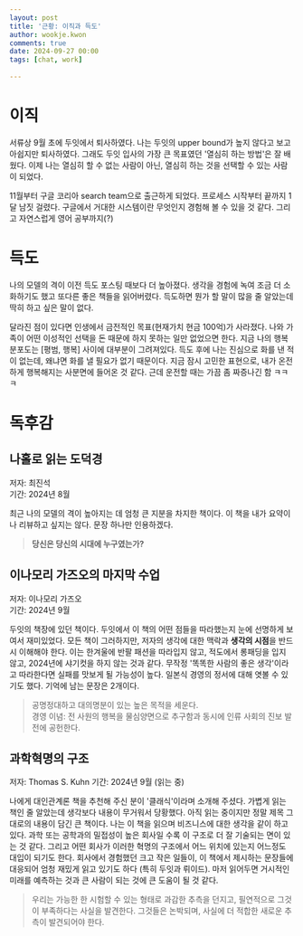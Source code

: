 ```yaml
---  
layout: post  
title: '근황: 이직과 득도'  
author: wookje.kwon  
comments: true  
date: 2024-09-27 00:00  
tags: [chat, work]  
  
---  
```


# 이직

서류상 9월 초에 두잇에서 퇴사하였다. 나는 두잇의 upper bound가 높지 않다고 보고 아쉽지만 퇴사하였다. 그래도 두잇 입사의 가장 큰 목표였던 '열심히 하는 방법'은 잘 배웠다. 이제 나는 열심히 할 수 없는 사람이 아닌, 열심히 하는 것을 선택할 수 있는 사람이 되었다.  

11월부터 구글 코리아 search team으로 출근하게 되었다. 프로세스 시작부터 끝까지 1달 남짓 걸렸다. 구글에서 거대한 시스템이란 무엇인지 경험해 볼 수 있을 것 같다. 그리고 자연스럽게 영어 공부까지(?)  

# 득도

나의 모델의 격이 이전 득도 포스팅 때보다 더 높아졌다. 생각을 경험에 녹여 조금 더 소화하기도 했고 또다른 좋은 책들을 읽어버렸다. 득도하면 뭔가 할 말이 많을 줄 알았는데 딱히 하고 싶은 말이 없다.  

달라진 점이 있다면 인생에서 금전적인 목표(현재가치 현금 100억)가 사라졌다. 나와 가족이 어떤 이성적인 선택을 돈 때문에 하지 못하는 일만 없었으면 한다. 지금 나의 행복분포도는 [평범, 행복] 사이에 대부분이 그려져있다. 득도 후에 나는 진심으로 화를 낸 적이 없는데, 왜냐면 화를 낼 필요가 없기 때문이다. 지금 잠시 고민한 표현으로, 내가 온전하게 행복해지는 사분면에 들어온 것 같다. 근데 운전할 때는 가끔 좀 짜증나긴 함 ㅋㅋㅋ

# 독후감

## 나홀로 읽는 도덕경

저자: 최진석  
기간: 2024년 8월

최근 나의 모델의 격이 높아지는 데 엄청 큰 지분을 차지한 책이다. 이 책을 내가 요약이나 리뷰하고 싶지는 않다. 문장 하나만 인용하겠다.

> **당신은 당신의 시대에 누구였는가?**

## 이나모리 가즈오의 마지막 수업

저자: 이나모리 가즈오  
기간: 2024년 9월  

두잇의 책장에 있던 책이다. 두잇에서 이 책의 어떤 점들을 따라했는지 눈에 선명하게 보여서 재미있었다. 모든 책이 그러하지만, 저자의 생각에 대한 맥락과 **생각의 시점**을 반드시 이해해야 한다. 이는 한겨울에 반팔 패션을 따라입지 않고, 적도에서 롱패딩을 입지 않고, 2024년에 샤기컷을 하지 않는 것과 같다. 무작정 '똑똑한 사람의 좋은 생각'이라고 따라한다면 실패를 맛보게 될 가능성이 높다. 일본식 경영의 정서에 대해 엿볼 수 있기도 했다. 기억에 남는 문장은 2개이다.  

> 공명정대하고 대의명분이 있는 높은 목적을 세운다.  
> 경영 이념: 전 사원의 행복을 물심양면으로 추구함과 동시에 인류 사회의 진보 발전에 공헌한다.


## 과학혁명의 구조

저자: Thomas S. Kuhn
기간: 2024년 9월 (읽는 중)

나에게 대인관계론 책을 추천해 주신 분이 '클래식'이라며 소개해 주셨다. 가볍게 읽는 책인 줄 알았는데 생각보다 내용이 무거워서 당황했다. 아직 읽는 중이지만 정말 제목 그대로의 내용이 담긴 큰 책이다. 나는 이 책을 읽으며 비즈니스에 대한 생각을 같이 하고 있다. 과학 또는 공학과의 밀접성이 높은 회사일 수록 이 구조로 더 잘 기술되는 면이 있는 것 같다. 그리고 어떤 회사가 이러한 혁명의 구조에서 어느 위치에 있는지 어느정도 대입이 되기도 한다. 회사에서 경험했던 크고 작은 일들이, 이 책에서 제시하는 문장들에 대응되어 엄청 재밌게 읽고 있기도 하다 (특히 두잇과 뤼이드). 마저 읽어두면 거시적인 미래를 예측하는 것과 큰 사람이 되는 것에 큰 도움이 될 것 같다.  

> 우리는 가능한 한 시험할 수 있는 형태로 과감한 추측을 던지고, 필연적으로 그것이 부족하다는 사실을 발견한다. 그것들은 논박되며, 사실에 더 적합한 새로운 추측이 발견되어야 한다.
